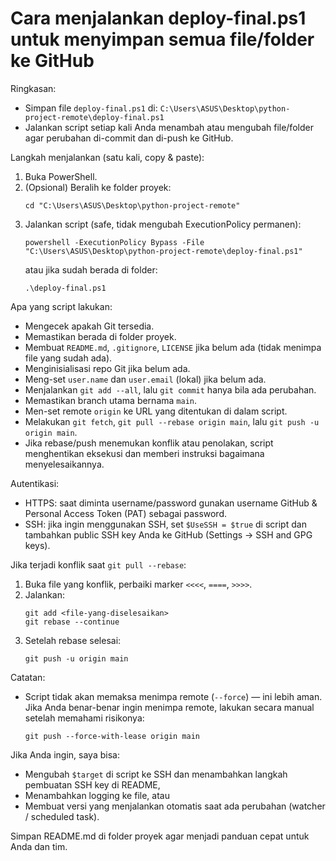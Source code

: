 # Cara menjalankan deploy-final.ps1 untuk menyimpan semua file/folder ke GitHub

Ringkasan:
- Simpan file `deploy-final.ps1` di:
  `C:\Users\ASUS\Desktop\python-project-remote\deploy-final.ps1`
- Jalankan script setiap kali Anda menambah atau mengubah file/folder agar perubahan di-commit dan di-push ke GitHub.

Langkah menjalankan (satu kali, copy & paste):
1. Buka PowerShell.
2. (Opsional) Beralih ke folder proyek:
   ```
   cd "C:\Users\ASUS\Desktop\python-project-remote"
   ```
3. Jalankan script (safe, tidak mengubah ExecutionPolicy permanen):
   ```
   powershell -ExecutionPolicy Bypass -File "C:\Users\ASUS\Desktop\python-project-remote\deploy-final.ps1"
   ```
   atau jika sudah berada di folder:
   ```
   .\deploy-final.ps1
   ```

Apa yang script lakukan:
- Mengecek apakah Git tersedia.
- Memastikan berada di folder proyek.
- Membuat `README.md`, `.gitignore`, `LICENSE` jika belum ada (tidak menimpa file yang sudah ada).
- Menginisialisasi repo Git jika belum ada.
- Meng-set `user.name` dan `user.email` (lokal) jika belum ada.
- Menjalankan `git add --all`, lalu `git commit` hanya bila ada perubahan.
- Memastikan branch utama bernama `main`.
- Men-set remote `origin` ke URL yang ditentukan di dalam script.
- Melakukan `git fetch`, `git pull --rebase origin main`, lalu `git push -u origin main`.
- Jika rebase/push menemukan konflik atau penolakan, script menghentikan eksekusi dan memberi instruksi bagaimana menyelesaikannya.

Autentikasi:
- HTTPS: saat diminta username/password gunakan username GitHub & Personal Access Token (PAT) sebagai password.
- SSH: jika ingin menggunakan SSH, set `$UseSSH = $true` di script dan tambahkan public SSH key Anda ke GitHub (Settings → SSH and GPG keys).

Jika terjadi konflik saat `git pull --rebase`:
1. Buka file yang konflik, perbaiki marker `<<<<`, `====`, `>>>>`.
2. Jalankan:
   ```
   git add <file-yang-diselesaikan>
   git rebase --continue
   ```
3. Setelah rebase selesai:
   ```
   git push -u origin main
   ```

Catatan:
- Script tidak akan memaksa menimpa remote (`--force`) — ini lebih aman. Jika Anda benar-benar ingin menimpa remote, lakukan secara manual setelah memahami risikonya:
  ```
  git push --force-with-lease origin main
  ```

Jika Anda ingin, saya bisa:
- Mengubah `$target` di script ke SSH dan menambahkan langkah pembuatan SSH key di README,
- Menambahkan logging ke file, atau
- Membuat versi yang menjalankan otomatis saat ada perubahan (watcher / scheduled task).

Simpan README.md di folder proyek agar menjadi panduan cepat untuk Anda dan tim.

